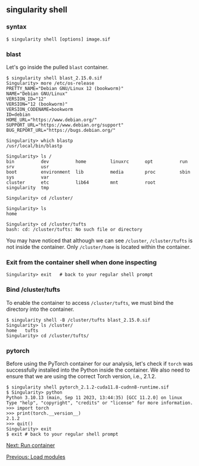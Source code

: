 ## singularity shell

### syntax
```
$ singularity shell [options] image.sif
```
### blast
Let's go inside the pulled `blast` container.  

```
$ singularity shell blast_2.15.0.sif  
Singularity> more /etc/os-release 
PRETTY_NAME="Debian GNU/Linux 12 (bookworm)"
NAME="Debian GNU/Linux"
VERSION_ID="12"
VERSION="12 (bookworm)"
VERSION_CODENAME=bookworm
ID=debian
HOME_URL="https://www.debian.org/"
SUPPORT_URL="https://www.debian.org/support"
BUG_REPORT_URL="https://bugs.debian.org/"

Singularity> which blastp
/usr/local/bin/blastp

Singularity> ls /
bin          dev          home         linuxrc      opt          run          srv          usr
boot         environment  lib          media        proc         sbin         sys          var
cluster      etc          lib64        mnt          root         singularity  tmp

Singularity> cd /cluster/

Singularity> ls
home

Singularity> cd /cluster/tufts
bash: cd: /cluster/tufts: No such file or directory
```

You may have noticed that although we can see `/cluster`, `/cluster/tufts` is not inside the container. Only `/cluster/home` is located within the container.

### Exit from the container shell when done inspecting
```
Singularity> exit   # back to your regular shell prompt
```

### Bind /cluster/tufts

To enable the container to access `/cluster/tufts`, we must bind the directory into the container.
```
$ singularity shell -B /cluster/tufts blast_2.15.0.sif 
Singularity> ls /cluster/
home   tufts
Singularity> cd /cluster/tufts/
```

### pytorch
Before using the PyTorch container for our analysis, let's check if `torch` was successfully installed into the Python inside the container. We also need to ensure that we are using the correct Torch version, i.e., 2.1.2.
```
$ singularity shell pytorch_2.1.2-cuda11.8-cudnn8-runtime.sif
$ Singularity> python
Python 3.10.13 (main, Sep 11 2023, 13:44:35) [GCC 11.2.0] on linux
Type "help", "copyright", "credits" or "license" for more information.
>>> import torch
>>> print(torch.__version__)
2.1.2
>>> quit()
Singularity> exit
$ exit # back to your regular shell prompt
```
[Next: Run container](hands-on/run.md)

[Previous: Load modules](hands-on/load_modules.md)